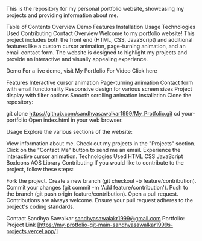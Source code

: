 This is the repository for my personal portfolio website, showcasing my projects and providing information about me.

Table of Contents
Overview
Demo
Features
Installation
Usage
Technologies Used
Contributing
Contact
Overview
Welcome to my portfolio website! This project includes both the front end (HTML, CSS, JavaScript) and additional features like a custom cursor animation, page-turning animation, and an email contact form. The website is designed to highlight my projects and provide an interactive and visually appealing experience.

Demo
For a live demo, visit My Portfolio
For Video Click here

Features
Interactive cursor animation
Page-turning animation
Contact form with email functionality
Responsive design for various screen sizes
Project display with filter options
Smooth scrolling animation
Installation
Clone the repository:

git clone https://github.com/sandhyasawalkar1999/My_Protfolio.git
cd your-portfolio
Open index.html in your web browser.

Usage
Explore the various sections of the website:

View information about me.
Check out my projects in the "Projects" section.
Click on the "Contact Me" button to send me an email.
Experience the interactive cursor animation.
Technologies Used
HTML
CSS
JavaScript
BoxIcons
AOS Library
Contributing
If you would like to contribute to the project, follow these steps:

Fork the project.
Create a new branch (git checkout -b feature/contribution).
Commit your changes (git commit -m 'Add feature/contribution').
Push to the branch (git push origin feature/contribution).
Open a pull request.
Contributions are always welcome. Ensure your pull request adheres to the project's coding standards.

Contact
Sandhya Sawalkar
sandhyasawalakr1999@gmail.com
Portfolio: Project Link [https://my-protfolio-git-main-sandhyasawalkar1999s-projects.vercel.app/]
